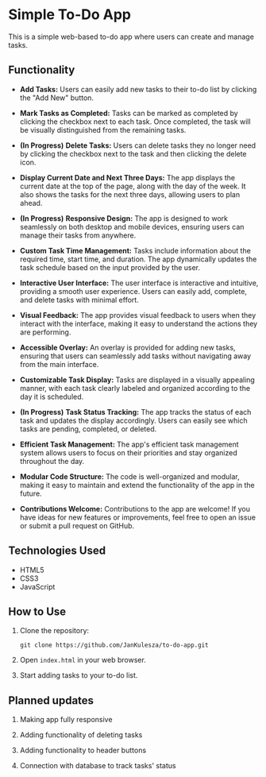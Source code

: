 # Simple To-Do App

This is a simple web-based to-do app where users can create and manage tasks.

## Functionality

- **Add Tasks:** Users can easily add new tasks to their to-do list by clicking the "Add New" button.
  
- **Mark Tasks as Completed:** Tasks can be marked as completed by clicking the checkbox next to each task. Once completed, the task will be visually distinguished from the remaining tasks.
  
- **(In Progress)** **Delete Tasks:** Users can delete tasks they no longer need by clicking the checkbox next to the task and then clicking the delete icon.
  
- **Display Current Date and Next Three Days:** The app displays the current date at the top of the page, along with the day of the week. It also shows the tasks for the next three days, allowing users to plan ahead.
  
- **(In Progress)** **Responsive Design:** The app is designed to work seamlessly on both desktop and mobile devices, ensuring users can manage their tasks from anywhere.
  
- **Custom Task Time Management:** Tasks include information about the required time, start time, and duration. The app dynamically updates the task schedule based on the input provided by the user.
  
- **Interactive User Interface:** The user interface is interactive and intuitive, providing a smooth user experience. Users can easily add, complete, and delete tasks with minimal effort.
  
- **Visual Feedback:** The app provides visual feedback to users when they interact with the interface, making it easy to understand the actions they are performing.
  
- **Accessible Overlay:** An overlay is provided for adding new tasks, ensuring that users can seamlessly add tasks without navigating away from the main interface.
  
- **Customizable Task Display:** Tasks are displayed in a visually appealing manner, with each task clearly labeled and organized according to the day it is scheduled.
  
- **(In Progress)** **Task Status Tracking:** The app tracks the status of each task and updates the display accordingly. Users can easily see which tasks are pending, completed, or deleted.
  
- **Efficient Task Management:** The app's efficient task management system allows users to focus on their priorities and stay organized throughout the day.
  
- **Modular Code Structure:** The code is well-organized and modular, making it easy to maintain and extend the functionality of the app in the future.
  
- **Contributions Welcome:** Contributions to the app are welcome! If you have ideas for new features or improvements, feel free to open an issue or submit a pull request on GitHub.

## Technologies Used

- HTML5
- CSS3
- JavaScript

## How to Use

1. Clone the repository:
   ```
   git clone https://github.com/JanKulesza/to-do-app.git
   ```

2. Open `index.html` in your web browser.

3. Start adding tasks to your to-do list.

## Planned updates

1. Making app fully responsive

2. Adding functionality of deleting tasks

3. Adding functionality to header buttons

4. Connection with database to track tasks' status
